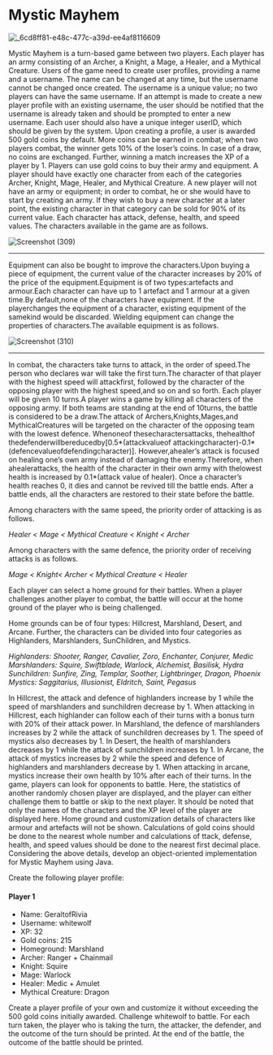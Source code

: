 # Mystic Mayhem

![_6cd8ff81-e48c-477c-a39d-ee4af8116609](https://github.com/user-attachments/assets/6e8f4c48-aac0-4832-ad38-1ee4983df53e)


Mystic Mayhem is a turn-based game between two players. Each player has an army  consisting of an Archer, a Knight, a Mage, a Healer, and a Mythical Creature.
 Users of the game need to create user profiles, providing a name and a username. The  name can be changed at any time, but the username cannot be changed once created. The
 username is a unique value; no two players can have the same username. If an attempt is  made to create a new player profile with an existing username, the user should be notified
 that the username is already taken and should be prompted to enter a new username. Each  user should also have a unique integer userID, which should be given by the system.
 Upon creating a profile, a user is awarded 500 gold coins by default. More coins can be  earned in combat; when two players combat, the winner gets 10% of the loser’s coins. In
 case of a draw, no coins are exchanged. Further, winning a match increases the XP of a  player by 1.
 Players can use gold coins to buy their army and equipment.  A player should have exactly one character from each of the categories Archer, Knight,
 Mage, Healer, and Mythical Creature. A new player will not have an army or equipment; in  order to combat, he or she would have to start by creating an army. If they wish to buy a new
 character at a later point, the existing character in that category can be sold for 90% of its  current value. Each character has attack, defense, health, and speed values. The characters
 available in the game are as follows.

![Screenshot (309)](https://github.com/PathumiRanasinghe/Project3_OOP/assets/162596287/baa0ef84-983e-46f2-ab6d-30b36eaa4311)

___

 Equipment can also be bought to improve the characters.Upon buying a piece of equipment, the current value of the character increases by 20% of the price of the
 equipment.Equipment is of two types:artefacts and armour.Each character can have up to 1 artefact and 1 armour at a given time.By default,none of the characters have equipment.
 If the playerchanges the equipment of a character, existing equipment of the samekind  would be discarded. Wielding equipment can change the properties of characters.The available equipment is as follows.

 ![Screenshot (310)](https://github.com/PathumiRanasinghe/Project3_OOP/assets/162596287/ad4e4b59-2220-475b-b969-9b98884c591a)

 ___
 
 In combat, the characters take turns to attack, in the order of speed.The person who declares war will take the first turn.The character of that player with the highest speed will attackfirst, followed by the character of the opposing player with the highest speed,and so on and so forth. 
 Each player will be given 10 turns.A player wins a game by killing all characters of the opposing army. If both teams are standing at the end of 10turns, the battle is considered to be a draw.The attack of Archers,Knights,Mages,and MythicalCreatures will be targeted on the character of the opposing team with the lowest defence. Whenoneof thesecharactersattacks, thehealthof thedefenderwillbereducedby[0.5*(attackvalueof
 attackingcharacter)-0.1*(defencevalueofdefendingcharacter)]. However,ahealer’s  attack is focused on healing one’s own army instead of damaging the enemy.Therefore, when ahealerattacks, the health of the character in their own army with thelowest health is increased by 0.1*(attack value of healer). Once a character’s health reaches 0, it dies and
 cannot be revived till the battle ends. After a battle ends, all the characters are restored to  their state before the battle.
 
 Among characters with the same speed, the priority order of attacking is as follows.
 
 *Healer < Mage < Mythical Creature < Knight < Archer*
 
 Among characters with the same defence, the priority order of receiving attacks is as follows.
 
*Mage < Knight< Archer < Mythical Creature < Healer*

 Each player can select a home ground for their battles. When a player challenges another  player to combat, the battle will occur at the home ground of the player who is being challenged.
 
 Home grounds can be of four types: Hillcrest, Marshland, Desert, and Arcane. Further, the  characters can be divided into four categories as Highlanders, Marshlanders, SunChildren, and Mystics.
 
 *Highlanders: Shooter, Ranger, Cavalier, Zoro, Enchanter, Conjurer, Medic
 Marshlanders: Squire, Swiftblade, Warlock, Alchemist, Basilisk, Hydra
 Sunchildren: Sunfire, Zing, Templar, Soother, Lightbringer, Dragon, Phoenix
 Mystics: Saggitarius, Illusionist, Eldritch, Saint, Pegasus*
 
 In Hillcrest, the attack and defence of highlanders increase by 1 while the speed of marshlanders and sunchildren decrease by 1. When attacking in Hillcrest, each highlander
 can follow each of their turns with a bonus turn with 20% of their attack power. In Marshland, the defence of marshlanders increases by 2 while the attack of sunchildren
 decreases by 1. The speed of mystics also decreases by 1. In Desert, the health of marshlanders decreases by 1 while the attack of sunchildren increases by 1.
 In Arcane, the attack of mystics increases by 2 while the speed and defence of highlanders and marshlanders decrease by 1. When attacking in arcane, mystics increase their own
 health by 10% after each of their turns. In the game, players can look for opponents to battle. Here, the statistics of another randomly chosen player are displayed, and the player can either challenge them to battle or
 skip to the next player. It should be noted that only the names of the characters and the XP level of the player are displayed here. Home ground and customization details of characters
 like armour and artefacts will not be shown. Calculations of gold coins should be done to the nearest whole number and calculations of ttack, defense, health, and speed values should be done to the nearest first decimal place.
 Considering the above details, develop an object-oriented implementation for Mystic Mayhem using Java.
 
 Create the following player profile:
 
 #### Player 1
 * Name: GeraltofRivia
 * Username: whitewolf
 * XP: 32
 * Gold coins: 215
 * Homeground: Marshland
 * Archer: Ranger + Chainmail
 * Knight: Squire
 * Mage: Warlock
 * Healer: Medic + Amulet
 * Mythical Creature: Dragon
 
 Create a player profile of your own and customize it without exceeding the 500 gold coins initially awarded. Challenge whitewolf to battle.
 For each turn taken, the player who is taking the turn, the attacker, the defender, and the outcome of the turn should be printed. At the end of the battle, the outcome of the battle should be printed.
